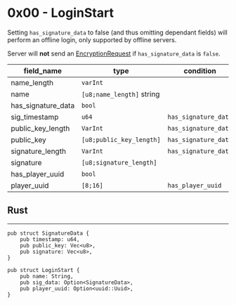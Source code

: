 # 0x00 - LoginStart

Setting `has_signature_data` to false (and thus omitting dependant fields) will perform an offline login, only supported by offline servers. 

Server will **not** send an [EncryptionRequest](../server/encryption-request.md) if `has_signature_data` is `false`.


| field_name         | type                      | condition            |
| ------------------ | ------------------------- | -------------------- |
| name_length        | `varInt`                  |                      |
| name               | `[u8;name_length]` string |                      |
| has_signature_data | `bool`                    |                      |
| sig_timestamp      | `u64`                     | `has_signature_data` |
| public_key_length  | `VarInt`                  | `has_signature_data` |
| public_key         | `[u8;public_key_length]`  | `has_signature_data` |
| signature_length   | `VarInt`                  | `has_signature_data` |
| signature          | `[u8;signature_length]`   |                      |
| has_player_uuid    | `bool`                    |
| player_uuid        | `[8;16]`                  | `has_player_uuid`    |


## Rust 
---------

```rust,noplayground
pub struct SignatureData {
    pub timestamp: u64,
    pub public_key: Vec<u8>,
    pub signature: Vec<u8>,
}

pub struct LoginStart {
    pub name: String,
    pub sig_data: Option<SignatureData>,
    pub player_uuid: Option<uuid::Uuid>,
}
```